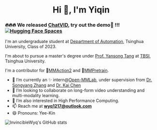 <!--
**InvincibleWyq/InvincibleWyq** is a ✨ _special_ ✨ repository because its `README.md` (this file) appears on your GitHub profile.

Here are some ideas to get you started:

- 🔭 I’m currently working on ...
- 🌱 I’m currently learning ...
- 👯 I’m looking to collaborate on ...
- 🤔 I’m looking for help with ...
- 💬 Ask me about ...
- 📫 How to reach me: ...
- 😄 Pronouns: ...
- ⚡ Fun fact: ...
-->

<h1 align="center">Hi 👋, I'm Yiqin</h1>

### 🔥🔥🔥 We released [ChatVID](https://github.com/InvincibleWyq/ChatVID), try out the demo🤗 !!! [![Hugging Face Spaces](https://img.shields.io/badge/%F0%9F%A4%97%20Hugging%20Face-Spaces-blue)](https://huggingface.co/spaces/Yiqin/ChatVID)

I'm an undergraduate student at [Department of Automation](https://www.au.tsinghua.edu.cn/), Tsinghua University, Class of 2023.

I'm about to pursue a master's degree under [Prof. Yansong Tang](https://andytang15.github.io/) at [TBSI](https://www.tbsi.edu.cn/), Tsinghua University.

I'm a contributor for 🔭[MMAction2](https://github.com/open-mmlab/mmaction2) and 🔭[MMPretrain](https://github.com/open-mmlab/mmpretrain).

- :two_men_holding_hands: I’m currently an ✨ intern@[Open-MMLab](https://openmmlab.com/), under supervision from [Dr. Songyang Zhang](http://www.zhangsongyang.com/) and [Dr. Kai Chen](https://chenkai.site/)
- 👯 I’m looking to collaborate on long-form video understanding and multi-modality learning.
- 🔭 I’m also interested in High Performance Computing.
- 📫 Reach me at **[wyq1217@outlook.com](mailto:wyq1217@outlook.com)**
- 😄 Pronouns: Yee-Kin

![InvincibleWyq's GitHub stats](https://github-readme-stats.vercel.app/api?username=InvincibleWyq&theme=shades-of-purple&show_icons=true)
